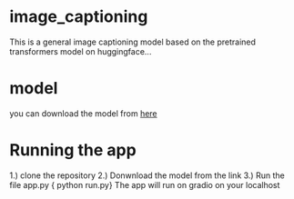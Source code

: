 # image_captioning
This is a general image captioning model based on the pretrained transformers model on huggingface...
# model
you can download the model from [here](https://huggingface.co/saravanamax/image_captioning/tree/main)
# Running the app
1.) clone the repository
2.) Donwnload the model from the link
3.) Run the file app.py { python run.py}
    The app will run on gradio on your localhost
